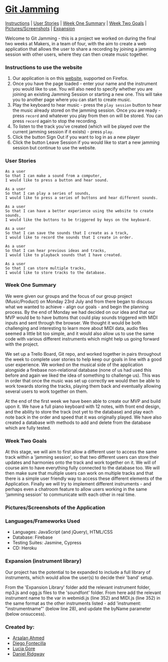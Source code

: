 # [Git Jamming](#http://gitjamming8.herokuapp.com/azlan.html)

[Instructions](#instructions) | [User Stories](#user) | [Week One Summary](#one) | [Week Two Goals](#two) | [Pictures/Screenshots](#pictures) | [Expansion](#expansion)


Welcome to Git Jamming - this is a project we worked on during the final two weeks at Makers, in a team of four, with the aim to create a web application that allows the user to share a recording by joining a jamming session with other users, where they can then create music together.

### <a name="instructions"></a>Instructions to use the website
1. Our application is on this [website](#http://gitjamming8.herokuapp.com/azlan.html), supported on Firefox.
2. Once you have the page loaded - enter your name and the instrument you would like to use. You will also need to specify whether you are joining an existing Jamming Session or starting a new one. This will take you to another page where you can start to create music.
3. Play the keyboard to hear music - press the `play session` button to hear the music already stored on the jamming session. Once you are ready - press `record` and whatever you play from then on will be stored. You can press `record` again to stop the recording.
4. To listen to the track you've created (which will be played over the current jamming session if it exists) - press `play`.
5. Click the button Sign Out if you want to log in as a new player
6. Click the button Leave Session if you would like to start a new jamming session but continue to use the website.

### <a name="user"></a>User Stories
```
As a user
So that I can make a sound from a computer,
I would like to press a button and hear sound.
```

```
As a user
So that I can play a series of sounds,
I would like to press a series of buttons and hear different sounds.
```

```
As a user
So that I can have a better experience using the website to create sounds,
I would like the buttons to be triggered by keys on the keyboard.
```

```
As a user
So that I can save the sounds that I create as a track,
I would like to record the sounds that I create in order.
```

```
As a user
So that I can hear previous ideas and tracks,
I would like to playback sounds that I have created.
```

```
As a user
So that I can store multiple tracks,
I would like to store tracks to the database.
```

### <a name="one"></a>Week One Summary

We were given our groups and the focus of our group project (Music/Product) on Monday 23rd July and from there began to discuss what we wanted to achieve - align our goals - and begin the planning process. By the end of Monday we had decided on our idea and that our MVP would be to have buttons that could play sounds triggered with MIDI inputs and sent through the browser. We thought it would be both challenging and interesting to learn more about MIDI data, audio files seemed a little bit too simple, and it would also allow us to use the same code with various different instruments which might help us going forward with the project.

We set up a Trello Board, Git repo, and worked together in pairs throughout the week to complete user stories to help keep our goals in line with a good user experience. We worked on the musical side of the application alongside a firebase non-relational database (none of us had used this before and again we liked the idea of something to challenge us). This was in order that once the music was set up correctly we would then be able to work towards storing the tracks, playing them back and eventually allowing several users to work together on them.

At the end of the first week we have been able to create our MVP and build upon it. We have a full piano keyboard with 12 notes, with front end design, and the ability to store the track (not yet to the database) and play each note back in the order and speed that it was originally played. We have also created a database with methods to add and delete from the database which are fully tested.

### <a name="two"></a>Week Two Goals

At this stage, we will aim to first allow a different user to access the same track within a 'jamming session', so that two different users can store their updates and harmonies onto the track and work together on it. We will of course aim to have everything fully connected to the database too. We will then make sure that multiple users can work on multiple tracks and that there is a simple user friendly way to access these different elements of the Application. Finally we will try to implement different instruments - and perhaps even a chatroom feature to allow users working in the same 'jamming session' to communicate with each other in real time.

### <a name="pictures"></a>Pictures/Screenshots of the Application



### Languages/Frameworks Used

- Languages: JavaScript (and jQuery), HTML/CSS
- Database: Firebase
- Testing Suites: Jasmine, Cypress
- CD: Heroku

### <a name="expansion"></a>Expansion (instrument library)

Our project has the potential to be expanded to include a full library of instruments, which would allow the user(s) to decide their 'band' setup.

From the 'Expansion Library' folder add the relevant instrument folder, mp3.js and ogg.js files to the 'soundfont' folder. From here add the relevant instrument name to the var in webmidi.js (line 352) and MIDI.js (line 352) in the same format as the other instruments listed - add 'instrument: "instrumentname"' (below line 28), and update the byName parameter (below onsuccess).

### Created by:

- [Arsalan Ahmed](https://github.com/arsalanabc)
- [Diego Fontecilla](https://github.com/diegofontecilla)
- [Lucia Gore](https://github.com/luciagore)
- [Daniel Ridgway](https://github.com/ridginald)
